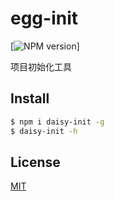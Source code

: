 egg-init
=======

[![NPM version][npm-image]]

[npm-image]: https://img.shields.io/npm/v/egg-init.svg?style=flat-square
 
 项目初始化工具 

## Install

```bash
$ npm i daisy-init -g
$ daisy-init -h
```

## License

[MIT](LICENSE)
